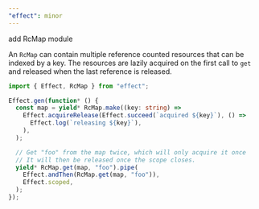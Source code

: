 ```yaml
---
"effect": minor
---
```


add RcMap module

An `RcMap` can contain multiple reference counted resources that can be indexed
by a key. The resources are lazily acquired on the first call to `get` and
released when the last reference is released.

```ts
import { Effect, RcMap } from "effect";

Effect.gen(function* () {
  const map = yield* RcMap.make((key: string) =>
    Effect.acquireRelease(Effect.succeed(`acquired ${key}`), () =>
      Effect.log(`releasing ${key}`),
    ),
  );

  // Get "foo" from the map twice, which will only acquire it once
  // It will then be released once the scope closes.
  yield* RcMap.get(map, "foo").pipe(
    Effect.andThen(RcMap.get(map, "foo")),
    Effect.scoped,
  );
});
```
